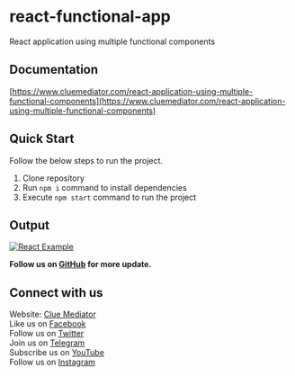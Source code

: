 # react-functional-app

React application using multiple functional components

## Documentation

[https://www.cluemediator.com/react-application-using-multiple-functional-components](https://www.cluemediator.com/react-application-using-multiple-functional-components)

## Quick Start

Follow the below steps to run the project.

1. Clone repository
2. Run `npm i` command to install dependencies
3. Execute `npm start` command to run the project

## Output

[![React Example](https://www.cluemediator.com/wp-content/uploads/2019/07/layout-clue-mediator-768x1233.png)](https://www.cluemediator.com/react-application-using-multiple-functional-components)

**Follow us on [GitHub](https://github.com/cluemediator) for more update.**

## Connect with us

Website: [Clue Mediator](https://www.cluemediator.com)  
Like us on [Facebook](https://www.facebook.com/thecluemediator)  
Follow us on [Twitter](https://twitter.com/cluemediator)  
Join us on [Telegram](https://t.me/cluemediator)  
Subscribe us on [YouTube](https://www.youtube.com/ClueMediator)  
Follow us on [Instagram](https://www.instagram.com/clue_mediator)